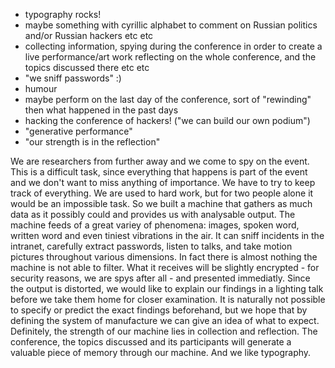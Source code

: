 - typography rocks!
- maybe something with cyrillic alphabet to comment on Russian politics and/or
Russian hackers etc etc
- collecting information, spying during the conference in order to create a live
performance/art work reflecting on the whole conference, and the topics discussed
there etc etc
- "we sniff passwords" :)
- humour
- maybe perform on the last day of the conference, sort of "rewinding" then what
happened in the past days
- hacking the conference of hackers! ("we can build our own podium")
- "generative performance"
- "our strength is in the reflection"

We are researchers from further away and we come to spy on the event. This is a difficult task, since everything that happens is part of the event and we don't want to miss anything of importance. We have to try to keep track of everything. We are used to hard work, but for two people alone it would be an impossible task. So we built a machine that gathers as much data as it possibly could and provides us with analysable output. The machine feeds of a great variey of phenomena: images, spoken word, written word and even tiniest vibrations in the air. It can sniff incidents in the intranet, carefully extract passwords, listen to talks, and take motion pictures throughout various dimensions. In fact there is almost nothing the machine is not able to filter. What it receives will be slightly encrypted - for security reasons, we are spys after all - and presented immediatly. Since the output is distorted, we would like to explain our findings in a lighting talk before we take them home for closer examination. It is naturally not possible to specify or predict the exact findings beforehand, but we hope that by defining the system of manufacture we can give an idea of what to expect. Definitely, the strength of our machine lies in collection and reflection. The conference, the topics discussed and its participants will generate a valuable piece of memory through our machine. And we like typography.
